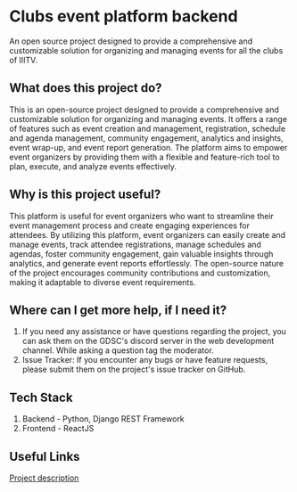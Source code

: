 # Clubs event platform backend
An open source project designed to provide a comprehensive and customizable solution for organizing and managing events for all the clubs of IIITV.

## What does this project do?
This is an open-source project designed to provide a comprehensive and customizable solution for organizing and managing events. It offers a range of features such as event creation and management, registration, schedule and agenda management, community engagement, analytics and insights, event wrap-up, and event report generation. The platform aims to empower event organizers by providing them with a flexible and feature-rich tool to plan, execute, and analyze events effectively.

## Why is this project useful?
This platform is useful for event organizers who want to streamline their event management process and create engaging experiences for attendees. By utilizing this platform, event organizers can easily create and manage events, track attendee registrations, manage schedules and agendas, foster community engagement, gain valuable insights through analytics, and generate event reports effortlessly. The open-source nature of the project encourages community contributions and customization, making it adaptable to diverse event requirements.

## Where can I get more help, if I need it?
1. If you need any assistance or have questions regarding the project, you can ask them on the GDSC's discord server in the web development channel. While asking a question tag the moderator.
2. Issue Tracker: If you encounter any bugs or have feature requests, please submit them on the project's issue tracker on GitHub.

## Tech Stack
1. Backend - Python, Django REST Framework
2. Frontend - ReactJS

## Useful Links
[Project description](https://docs.google.com/document/d/1RFMW2RIGl4dgPZMzCHc90Y1SWEqN2PFGWbMyyXML8Nw/edit?usp=sharing)
